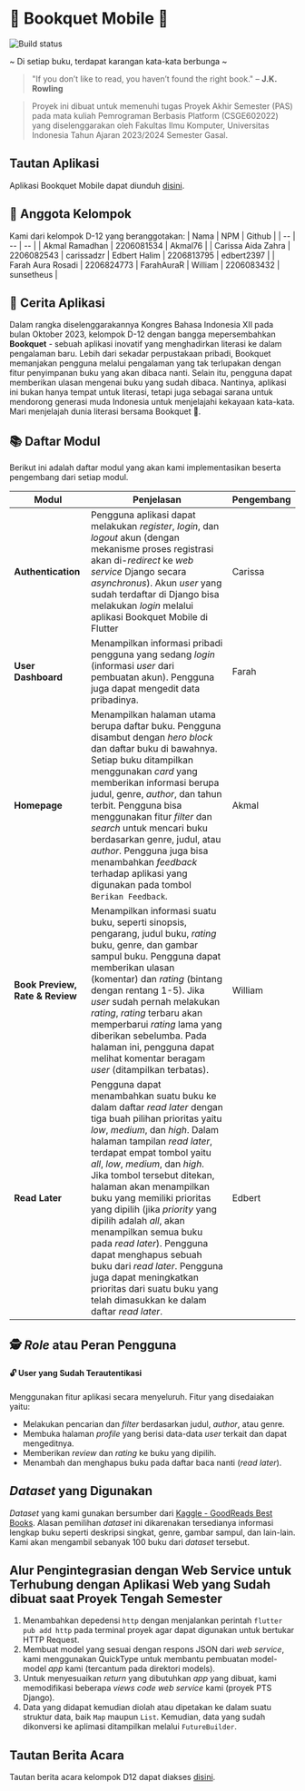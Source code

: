# 📕 Bookquet Mobile 💐
![Build status](https://build.appcenter.ms/v0.1/apps/17748249-cdc9-48b7-9df3-2a52844a0cda/branches/main/badge)

\~ Di setiap buku, terdapat karangan kata-kata berbunga \~

> "If you don’t like to read, you haven’t found the right book." – **J.K. Rowling**

> Proyek ini dibuat untuk memenuhi tugas Proyek Akhir Semester (PAS) pada mata kuliah Pemrograman Berbasis Platform (CSGE602022) yang diselenggarakan oleh Fakultas Ilmu Komputer, Universitas Indonesia Tahun Ajaran 2023/2024 Semester Gasal.

## Tautan Aplikasi
Aplikasi Bookquet Mobile dapat diunduh [disini](https://install.appcenter.ms/orgs/PBP12/apps/Bookquet-mobile/distribution_groups/public).

## 👥 Anggota Kelompok
Kami dari kelompok D-12 yang beranggotakan:
| Nama | NPM | Github | 
| -- | -- | -- |
| Akmal Ramadhan | 2206081534 | Akmal76 |
| Carissa Aida Zahra | 2206082543 | carissadzr
| Edbert Halim | 2206813795 | edbert2397 |
| Farah Aura Rosadi | 2206824773 | FarahAuraR
| William | 2206083432 | sunsetheus |

## 📜 Cerita Aplikasi

Dalam rangka diselenggarakannya Kongres Bahasa Indonesia XII pada bulan Oktober 2023, kelompok D-12 dengan bangga mepersembahkan **Bookquet** - sebuah aplikasi inovatif yang menghadirkan literasi ke dalam pengalaman baru. Lebih dari sekadar perpustakaan pribadi, Bookquet memanjakan pengguna melalui pengalaman yang tak terlupakan dengan fitur penyimpanan buku yang akan dibaca nanti. Selain itu, pengguna dapat memberikan ulasan mengenai buku yang sudah dibaca. Nantinya, aplikasi ini bukan hanya tempat untuk literasi, tetapi juga sebagai sarana untuk mendorong generasi muda Indonesia untuk menjelajahi kekayaan kata-kata. Mari menjelajah dunia literasi bersama Bookquet 💐.

## 📚 Daftar Modul
Berikut ini adalah daftar modul yang akan kami implementasikan beserta pengembang dari setiap modul.
 
| Modul | Penjelasan | Pengembang |
| -- | -- | -- |
| **Authentication** | Pengguna aplikasi dapat melakukan *register*, *login*, dan *logout* akun (dengan mekanisme proses registrasi akan di-*redirect* ke *web service* Django secara *asynchronus*). Akun *user* yang sudah terdaftar di Django bisa melakukan *login* melalui aplikasi Bookquet Mobile di Flutter | Carissa |
| **User Dashboard** | Menampilkan informasi pribadi pengguna yang sedang *login* (informasi *user* dari pembuatan akun). Pengguna juga dapat mengedit data pribadinya. | Farah |.
| **Homepage** | Menampilkan halaman utama berupa daftar buku. Pengguna disambut dengan *hero block* dan daftar buku di bawahnya. Setiap buku ditampilkan menggunakan *card* yang memberikan informasi berupa judul, genre, *author*, dan tahun terbit. Pengguna bisa menggunakan fitur *filter* dan *search* untuk mencari buku berdasarkan genre, judul, atau *author*. Pengguna juga bisa menambahkan *feedback* terhadap aplikasi yang digunakan pada tombol `Berikan Feedback`. | Akmal |
| **Book Preview, Rate & Review**| Menampilkan informasi suatu buku, seperti sinopsis, pengarang, judul buku, *rating* buku, genre, dan gambar sampul buku. Pengguna dapat memberikan ulasan (komentar) dan *rating* (bintang dengan rentang 1-5). Jika *user* sudah pernah melakukan *rating*, *rating* terbaru akan memperbarui *rating* lama yang diberikan sebelumba. Pada halaman ini, pengguna dapat melihat komentar beragam *user* (ditampilkan terbatas). | William |
| **Read Later** | Pengguna dapat menambahkan suatu buku ke dalam daftar *read later* dengan tiga buah pilihan prioritas yaitu *low*, *medium*, dan *high*. Dalam halaman tampilan *read later*, terdapat empat tombol yaitu *all*, *low*, *medium*, dan *high*. Jika tombol tersebut ditekan, halaman akan menampilkan buku yang memiliki prioritas yang dipilih (jika *priority* yang dipilih adalah *all*, akan menampilkan semua buku pada *read later*). Pengguna dapat menghapus sebuah buku dari *read later*. Pengguna juga dapat meningkatkan prioritas dari suatu buku yang telah dimasukkan ke dalam daftar *read later*.  | Edbert |

## 🕵️ *Role* atau Peran Pengguna 
#### 🔓 User yang Sudah Terautentikasi
Menggunakan fitur aplikasi secara menyeluruh. Fitur yang disedaiakan yaitu:
- Melakukan pencarian dan *filter* berdasarkan judul, *author*, atau genre.
- Membuka halaman *profile* yang berisi data-data *user* terkait dan dapat mengeditnya.
- Memberikan *review* dan *rating* ke buku yang dipilih.
- Menambah dan menghapus buku pada daftar baca nanti (*read later*).

## *Dataset* yang Digunakan
*Dataset* yang kami gunakan bersumber dari [Kaggle - GoodReads Best Books](https://www.kaggle.com/datasets/thedevastator/comprehensive-overview-of-52478-goodreads-best-b/data). Alasan pemilihan *dataset* ini dikarenakan tersedianya informasi lengkap buku seperti deskripsi singkat, genre, gambar sampul, dan lain-lain. Kami akan mengambil sebanyak 100 buku dari *dataset* tersebut.

## Alur Pengintegrasian dengan Web Service untuk Terhubung dengan Aplikasi Web yang Sudah dibuat saat Proyek Tengah Semester
1. Menambahkan depedensi `http` dengan menjalankan perintah `flutter pub add http` pada terminal proyek agar dapat digunakan untuk bertukar HTTP Request.
2. Membuat model yang sesuai dengan respons JSON dari *web service*, kami menggunakan QuickType untuk membantu pembuatan model-model *app* kami (tercantum pada direktori models).
3. Untuk menyesuaikan *return* yang dibutuhkan *app* yang dibuat, kami memodifikasi beberapa *views code web service* kami (proyek PTS Django).
4. Data yang didapat kemudian diolah atau dipetakan ke dalam suatu struktur data, baik `Map` maupun `List`. Kemudian, data yang sudah dikonversi ke aplimasi ditampilkan melalui `FutureBuilder`.

## Tautan Berita Acara
Tautan berita acara kelompok D12 dapat diakses [disini](https://docs.google.com/spreadsheets/d/172pyc2X2Ib8fZ6M8gB--YL7NuA5O4M92OxUJ01vpUAc/edit?usp=sharing).
